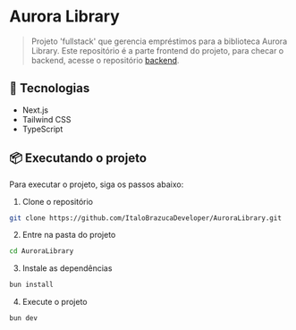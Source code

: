 # Aurora Library

> Projeto 'fullstack' que gerencia empréstimos para a biblioteca Aurora Library. Este repositório é a parte frontend do projeto, para checar o backend, acesse o repositório [backend](https://github.com/Dev-Benicio/aurora-library).

## 🚀 Tecnologias

- Next.js
- Tailwind CSS
- TypeScript

## 📦 Executando o projeto

Para executar o projeto, siga os passos abaixo:

1. Clone o repositório
```bash
git clone https://github.com/ItaloBrazucaDeveloper/AuroraLibrary.git
```

2. Entre na pasta do projeto
```bash
cd AuroraLibrary
```

3. Instale as dependências
```bash
bun install
```

4. Execute o projeto
```bash
bun dev
```